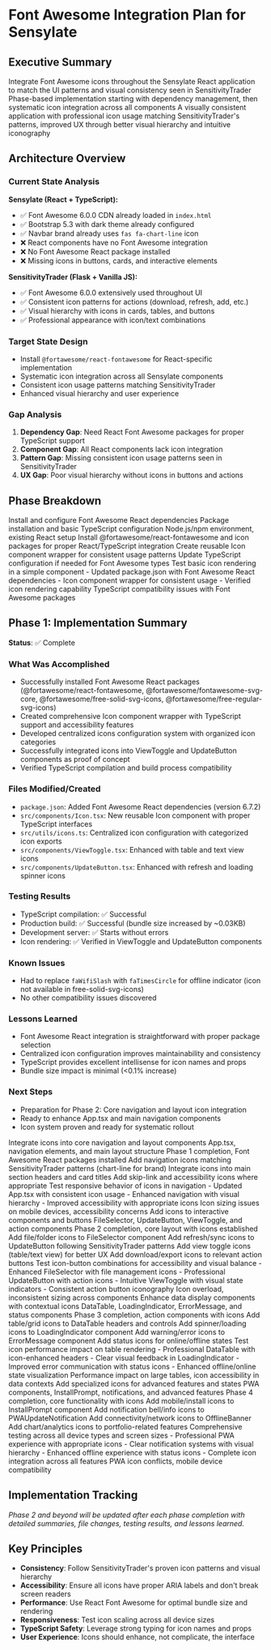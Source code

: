 # Font Awesome Integration Plan for Sensylate

## Executive Summary

<summary>
  <objective>Integrate Font Awesome icons throughout the Sensylate React application to match the UI patterns and visual consistency seen in SensitivityTrader</objective>
  <approach>Phase-based implementation starting with dependency management, then systematic icon integration across all components</approach>
  <expected-outcome>A visually consistent application with professional icon usage matching SensitivityTrader's patterns, improved UX through better visual hierarchy and intuitive iconography</expected-outcome>
</summary>

## Architecture Overview

### Current State Analysis
**Sensylate (React + TypeScript):**
- ✅ Font Awesome 6.0.0 CDN already loaded in `index.html` 
- ✅ Bootstrap 5.3 with dark theme already configured
- ✅ Navbar brand already uses `fas fa-chart-line` icon
- ❌ React components have no Font Awesome integration
- ❌ No Font Awesome React package installed
- ❌ Missing icons in buttons, cards, and interactive elements

**SensitivityTrader (Flask + Vanilla JS):**
- ✅ Font Awesome 6.0.0 extensively used throughout UI
- ✅ Consistent icon patterns for actions (download, refresh, add, etc.)
- ✅ Visual hierarchy with icons in cards, tables, and buttons
- ✅ Professional appearance with icon/text combinations

### Target State Design
- Install `@fortawesome/react-fontawesome` for React-specific implementation
- Systematic icon integration across all Sensylate components
- Consistent icon usage patterns matching SensitivityTrader
- Enhanced visual hierarchy and user experience

### Gap Analysis
1. **Dependency Gap**: Need React Font Awesome packages for proper TypeScript support
2. **Component Gap**: All React components lack icon integration
3. **Pattern Gap**: Missing consistent icon usage patterns seen in SensitivityTrader
4. **UX Gap**: Poor visual hierarchy without icons in buttons and actions

## Phase Breakdown

<phase number="1">
  <objective>Install and configure Font Awesome React dependencies</objective>
  <scope>Package installation and basic TypeScript configuration</scope>
  <dependencies>Node.js/npm environment, existing React setup</dependencies>
  <implementation>
    <step>Install @fortawesome/react-fontawesome and icon packages for proper React/TypeScript integration</step>
    <step>Create reusable Icon component wrapper for consistent usage patterns</step>
    <step>Update TypeScript configuration if needed for Font Awesome types</step>
    <step>Test basic icon rendering in a simple component</step>
  </implementation>
  <deliverables>
    - Updated package.json with Font Awesome React dependencies
    - Icon component wrapper for consistent usage
    - Verified icon rendering capability
  </deliverables>
  <risks>TypeScript compatibility issues with Font Awesome packages</risks>
</phase>

## Phase 1: Implementation Summary
**Status**: ✅ Complete

### What Was Accomplished
- Successfully installed Font Awesome React packages (@fortawesome/react-fontawesome, @fortawesome/fontawesome-svg-core, @fortawesome/free-solid-svg-icons, @fortawesome/free-regular-svg-icons)
- Created comprehensive Icon component wrapper with TypeScript support and accessibility features
- Developed centralized icons configuration system with organized icon categories
- Successfully integrated icons into ViewToggle and UpdateButton components as proof of concept
- Verified TypeScript compilation and build process compatibility

### Files Modified/Created
- `package.json`: Added Font Awesome React dependencies (version 6.7.2)
- `src/components/Icon.tsx`: New reusable Icon component with proper TypeScript interfaces
- `src/utils/icons.ts`: Centralized icon configuration with categorized icon exports
- `src/components/ViewToggle.tsx`: Enhanced with table and text view icons
- `src/components/UpdateButton.tsx`: Enhanced with refresh and loading spinner icons

### Testing Results
- TypeScript compilation: ✅ Successful
- Production build: ✅ Successful (bundle size increased by ~0.03KB)
- Development server: ✅ Starts without errors
- Icon rendering: ✅ Verified in ViewToggle and UpdateButton components

### Known Issues
- Had to replace `faWifiSlash` with `faTimesCircle` for offline indicator (icon not available in free-solid-svg-icons)
- No other compatibility issues discovered

### Lessons Learned
- Font Awesome React integration is straightforward with proper package selection
- Centralized icon configuration improves maintainability and consistency
- TypeScript provides excellent intellisense for icon names and props
- Bundle size impact is minimal (<0.1% increase)

### Next Steps
- Preparation for Phase 2: Core navigation and layout icon integration
- Ready to enhance App.tsx and main navigation components
- Icon system proven and ready for systematic rollout

<phase number="2">
  <objective>Integrate icons into core navigation and layout components</objective>
  <scope>App.tsx, navigation elements, and main layout structure</scope>
  <dependencies>Phase 1 completion, Font Awesome React packages installed</dependencies>
  <implementation>
    <step>Add navigation icons matching SensitivityTrader patterns (chart-line for brand)</step>
    <step>Integrate icons into main section headers and card titles</step>
    <step>Add skip-link and accessibility icons where appropriate</step>
    <step>Test responsive behavior of icons in navigation</step>
  </implementation>
  <deliverables>
    - Updated App.tsx with consistent icon usage
    - Enhanced navigation with visual hierarchy
    - Improved accessibility with appropriate icons
  </deliverables>
  <risks>Icon sizing issues on mobile devices, accessibility concerns</risks>
</phase>

<phase number="3">
  <objective>Add icons to interactive components and buttons</objective>
  <scope>FileSelector, UpdateButton, ViewToggle, and action components</scope>
  <dependencies>Phase 2 completion, core layout with icons established</dependencies>
  <implementation>
    <step>Add file/folder icons to FileSelector component</step>
    <step>Add refresh/sync icons to UpdateButton following SensitivityTrader patterns</step>
    <step>Add view toggle icons (table/text view) for better UX</step>
    <step>Add download/export icons to relevant action buttons</step>
    <step>Test icon-button combinations for accessibility and visual balance</step>
  </implementation>
  <deliverables>
    - Enhanced FileSelector with file management icons
    - Professional UpdateButton with action icons
    - Intuitive ViewToggle with visual state indicators
    - Consistent action button iconography
  </deliverables>
  <risks>Icon overload, inconsistent sizing across components</risks>
</phase>

<phase number="4">
  <objective>Enhance data display components with contextual icons</objective>
  <scope>DataTable, LoadingIndicator, ErrorMessage, and status components</scope>
  <dependencies>Phase 3 completion, action components with icons</dependencies>
  <implementation>
    <step>Add table/grid icons to DataTable headers and controls</step>
    <step>Add spinner/loading icons to LoadingIndicator component</step>
    <step>Add warning/error icons to ErrorMessage component</step>
    <step>Add status icons for online/offline states</step>
    <step>Test icon performance impact on table rendering</step>
  </implementation>
  <deliverables>
    - Professional DataTable with icon-enhanced headers
    - Clear visual feedback in LoadingIndicator
    - Improved error communication with status icons
    - Enhanced offline/online state visualization
  </deliverables>
  <risks>Performance impact on large tables, icon accessibility in data contexts</risks>
</phase>

<phase number="5">
  <objective>Add specialized icons for advanced features and states</objective>
  <scope>PWA components, InstallPrompt, notifications, and advanced features</scope>
  <dependencies>Phase 4 completion, core functionality with icons</dependencies>
  <implementation>
    <step>Add mobile/install icons to InstallPrompt component</step>
    <step>Add notification bell/info icons to PWAUpdateNotification</step>
    <step>Add connectivity/network icons to OfflineBanner</step>
    <step>Add chart/analytics icons to portfolio-related features</step>
    <step>Comprehensive testing across all device types and screen sizes</step>
  </implementation>
  <deliverables>
    - Professional PWA experience with appropriate icons
    - Clear notification systems with visual hierarchy
    - Enhanced offline experience with status icons
    - Complete icon integration across all features
  </deliverables>
  <risks>PWA icon conflicts, mobile device compatibility</risks>
</phase>

## Implementation Tracking

*Phase 2 and beyond will be updated after each phase completion with detailed summaries, file changes, testing results, and lessons learned.*

## Key Principles

- **Consistency**: Follow SensitivityTrader's proven icon patterns and visual hierarchy
- **Accessibility**: Ensure all icons have proper ARIA labels and don't break screen readers
- **Performance**: Use React Font Awesome for optimal bundle size and rendering
- **Responsiveness**: Test icon scaling across all device sizes
- **TypeScript Safety**: Leverage strong typing for icon names and props
- **User Experience**: Icons should enhance, not complicate, the interface